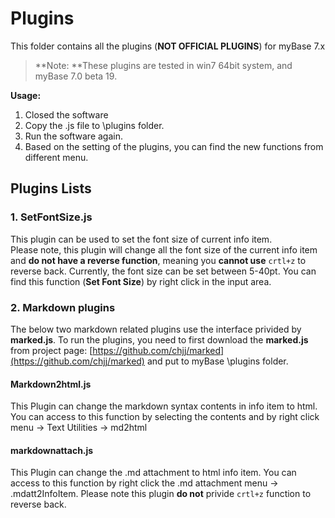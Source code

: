 # Plugins

This folder contains all the plugins (**NOT OFFICIAL PLUGINS**) for myBase 7.x

> **Note: **These plugins are tested in win7 64bit system, and myBase 7.0 beta 19.
 
**Usage:**  
1. Closed the software  
2. Copy the .js file to \plugins folder.  
3. Run the software again.  
4. Based on the setting of the plugins, you can find the new functions from different menu.

## **Plugins Lists**
### 1. SetFontSize.js 
This plugin can be used to set the font size of current info item.  
Please note, this plugin will change all the font size of the current info item and **do not have a reverse function**, meaning you **cannot use** `crtl+z` to reverse back. Currently, the font size can be set between 5-40pt. You can find this function (**Set Font Size**) by right click in the input area.

### 2. Markdown plugins ###
The below two markdown related plugins use the interface privided by **marked.js**. To run the plugins, you need to first download the **marked.js**  from project page: [https://github.com/chjj/marked](https://github.com/chjj/marked) and put to myBase \plugins folder.

#### Markdown2html.js ####
This Plugin can change the markdown syntax contents in info item to html. You can access to this function by selecting the contents and by right click menu -> Text Utilities -> md2html

#### markdownattach.js ####
This Plugin can change the .md attachment to html info item. You can access to this function by right click the .md attachment menu -> .mdatt2InfoItem. Please note this plugin **do not** privide `crtl+z` function to reverse back.
